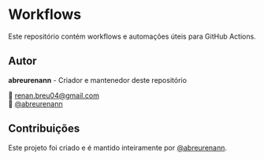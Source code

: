 # Workflows

Este repositório contém workflows e automações úteis para GitHub Actions.

## Autor

**abreurenann** - Criador e mantenedor deste repositório

📧 renan.breu04@gmail.com  
🐙 [@abreurenann](https://github.com/abreurenann)

## Contribuições

Este projeto foi criado e é mantido inteiramente por [@abreurenann](https://github.com/abreurenann).
